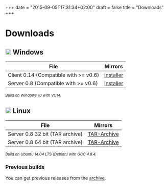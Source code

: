 +++
date = "2015-09-05T17:31:34+02:00"
draft = false
title = "Downloads"
+++

# Downloads

## <img src="/images/windows-logo-88x88.png" height="18"> Windows

File | Mirrors
------------|--------
Client 0.14 (Compatible with >= v0.6) | [Installer](http://downloads.insanefactory.com/?file=ts3video/0.14/Conference_Client-0.14_Setup.exe)
Server 0.8 (Compatible with >= v0.6) | [Installer](http://downloads.insanefactory.com/?file=ts3video/0.8/Conference_Server-0.8_Setup.exe)

<small>_Build on Windows 10 with VC14._</small>

## <img src="/images/linux-logo-32x37.png" height="18"> Linux

File | Mirrors
------------|--------
Server 0.8 32 bit (TAR archive) | [TAR-Archive](http://downloads.insanefactory.com/?file=ts3video/0.8/server_linux-debian_x86-32-0.8.tar)
Server 0.8 64 bit (TAR archive) | [TAR-Archive](http://downloads.insanefactory.com/?file=ts3video/0.8/server_linux-debian_x86-64-0.8.tar)

<small>_Build on Ubuntu 14.04 LTS (Debian) with GCC 4.8.4._</small>

### Previous builds

You can get previous releases from the [archive](./archive).
